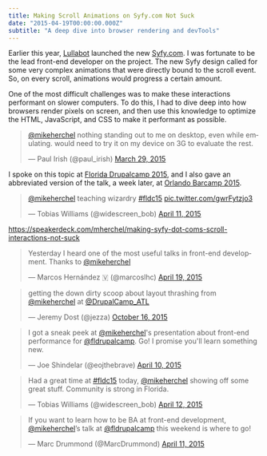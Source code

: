 ```yaml
---
title: Making Scroll Animations on Syfy.com Not Suck
date: "2015-04-19T00:00:00.000Z"
subtitle: "A deep dive into browser rendering and devTools"
---
```


Earlier this year, [Lullabot](https://www.lullabot.com/) launched the new [Syfy.com](http://www.syfy.com/). I was fortunate to be the lead front-end developer on the project. The new Syfy design called for some very complex animations that were directly bound to the scroll event. So, on every scroll, animations would progress a certain amount.

One of the most difficult challenges was to make these interactions performant on slower computers. To do this, I had to dive deep into how browsers render pixels on screen, and then use this knowledge to optimize the HTML, JavaScript, and CSS to make it performant as possible.

<blockquote class="twitter-tweet" data-lang="en"><p lang="en" dir="ltr"><a href="https://twitter.com/mikeherchel?ref_src=twsrc%5Etfw">@mikeherchel</a> nothing standing out to me on desktop, even while emulating. would need to try it on my device on 3G to evaluate the rest.</p>&mdash; Paul Irish (@paul_irish) <a href="https://twitter.com/paul_irish/status/582244919311409152?ref_src=twsrc%5Etfw">March 29, 2015</a></blockquote>

I spoke on this topic at [Florida Drupalcamp 2015](http://2015.fldrupal.camp/), and I also gave an abbreviated version of the talk, a week later, at [Orlando Barcamp 2015](http://barcamporlando.org/).

<blockquote class="twitter-tweet" data-lang="en"><p lang="en" dir="ltr"><a href="https://twitter.com/mikeherchel?ref_src=twsrc%5Etfw">@mikeherchel</a> teaching wizardry <a href="https://twitter.com/hashtag/fldc15?src=hash&amp;ref_src=twsrc%5Etfw">#fldc15</a> <a href="http://t.co/gwrFytzjo3">pic.twitter.com/gwrFytzjo3</a></p>&mdash; Tobias Williams (@widescreen_bob) <a href="https://twitter.com/widescreen_bob/status/586886578242461697?ref_src=twsrc%5Etfw">April 11, 2015</a></blockquote>

https://speakerdeck.com/mherchel/making-syfy-dot-coms-scroll-interactions-not-suck

<blockquote class="twitter-tweet" data-lang="en"><p lang="en" dir="ltr">Yesterday I heard one of the most useful talks in front-end development. Thanks to <a href="https://twitter.com/mikeherchel?ref_src=twsrc%5Etfw">@mikeherchel</a></p>&mdash; Marcos Hernández 🇻 (@marcoslhc) <a href="https://twitter.com/marcoslhc/status/589852629615976448?ref_src=twsrc%5Etfw">April 19, 2015</a></blockquote>
<blockquote class="twitter-tweet" data-lang="en"><p lang="en" dir="ltr">getting the down dirty scoop about layout thrashing from <a href="https://twitter.com/mikeherchel?ref_src=twsrc%5Etfw">@mikeherchel</a> at <a href="https://twitter.com/DrupalCamp_ATL?ref_src=twsrc%5Etfw">@DrupalCamp_ATL</a></p>&mdash; Jeremy Dost (@jezza) <a href="https://twitter.com/jezza/status/655121344330362880?ref_src=twsrc%5Etfw">October 16, 2015</a></blockquote>
<blockquote class="twitter-tweet" data-lang="en"><p lang="en" dir="ltr">I got a sneak peek at <a href="https://twitter.com/mikeherchel?ref_src=twsrc%5Etfw">@mikeherchel</a>&#39;s presentation about front-end performance for <a href="https://twitter.com/fldrupalcamp?ref_src=twsrc%5Etfw">@fldrupalcamp</a>. Go! I promise you&#39;ll learn something new.</p>&mdash; Joe Shindelar (@eojthebrave) <a href="https://twitter.com/eojthebrave/status/586574097733124096?ref_src=twsrc%5Etfw">April 10, 2015</a></blockquote>
<blockquote class="twitter-tweet" data-lang="en"><p lang="en" dir="ltr">Had a great time at <a href="https://twitter.com/hashtag/fldc15?src=hash&amp;ref_src=twsrc%5Etfw">#fldc15</a> today, <a href="https://twitter.com/mikeherchel?ref_src=twsrc%5Etfw">@mikeherchel</a> showing off some great stuff. Community is strong in Florida.</p>&mdash; Tobias Williams (@widescreen_bob) <a href="https://twitter.com/widescreen_bob/status/587060026516316160?ref_src=twsrc%5Etfw">April 12, 2015</a></blockquote>
<blockquote class="twitter-tweet" data-lang="en"><p lang="en" dir="ltr">If you want to learn how to be BA at front-end development, <a href="https://twitter.com/mikeherchel?ref_src=twsrc%5Etfw">@mikeherchel</a>’s talk at <a href="https://twitter.com/fldrupalcamp?ref_src=twsrc%5Etfw">@fldrupalcamp</a> this weekend is where to go!</p>&mdash; Marc Drummond (@MarcDrummond) <a href="https://twitter.com/MarcDrummond/status/586695328319016960?ref_src=twsrc%5Etfw">April 11, 2015</a></blockquote>
